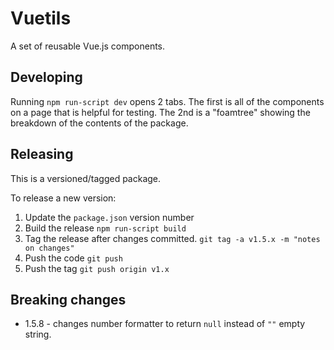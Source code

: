 # Vuetils

A set of reusable Vue.js components.

## Developing

Running `npm run-script dev` opens 2 tabs. The first is all of the components on
a page that is helpful for testing. The 2nd is a "foamtree" showing the
breakdown of the contents of the package.

## Releasing

This is a versioned/tagged package.

To release a new version:

1. Update the `package.json` version number
2. Build the release `npm run-script build`
3. Tag the release after changes committed. `git tag -a v1.5.x -m "notes on changes"`
4. Push the code `git push`
5. Push the tag `git push origin v1.x`

## Breaking changes

- 1.5.8 - changes number formatter to return `null` instead of `""` empty string.
